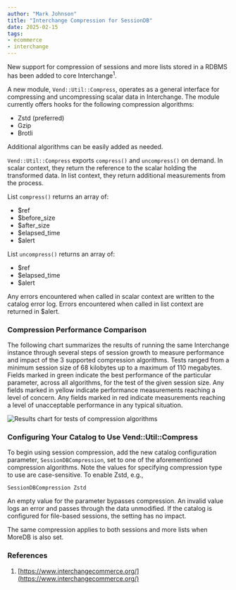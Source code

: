 ```yaml
---
author: "Mark Johnson"
title: "Interchange Compression for SessionDB"
date: 2025-02-15
tags:
- ecommerce
- interchange
---
```


New support for compression of sessions and more lists stored in a RDBMS has been added to core Interchange<sup>1</sup>.

A new module, `Vend::Util::Compress`, operates as a general interface for compressing and uncompressing scalar data in Interchange. The module currently offers hooks for the following compression algorithms:

* Zstd (preferred)
* Gzip
* Brotli

Additional algorithms can be easily added as needed.

`Vend::Util::Compress` exports `compress()` and `uncompress()` on demand. In scalar context, they return the reference to the scalar holding the transformed data. In list context, they return additional measurements from the process.

List `compress()` returns an array of:

* $ref
* $before_size
* $after_size
* $elapsed_time
* $alert

List `uncompress()` returns an array of:

* $ref
* $elapsed_time
* $alert

Any errors encountered when called in scalar context are written to the catalog error log. Errors encountered when called in list context are returned in $alert.

### Compression Performance Comparison

The following chart summarizes the results of running the same Interchange instance through several steps of session growth to measure performance and impact of the 3 supported compression algorithms. Tests ranged from a minimum session size of 68 kilobytes up to a maximum of 110 megabytes. Fields marked in green indicate the best performance of the particular parameter, across all algorithms, for the test of the given session size. Any fields marked in yellow indicate performance measurements reaching a level of concern. Any fields marked in red indicate measurements reaching a level of unacceptable performance in any typical situation.

![Results chart for tests of compression algorithms](/blog/2025/02/interchange-compress-sessiondb/compression_reduction_chart.png)

### Configuring Your Catalog to Use Vend::Util::Compress

To begin using session compression, add the new catalog configuration parameter, `SessionDBCompression`, set to one of the aforementioned compression algorithms. Note the values for specifying compression type to use are case-sensitive. To enable Zstd, e.g.,

```plain
SessionDBCompression Zstd
```

An empty value for the parameter bypasses compression. An invalid value logs an error and passes through the data unmodified. If the catalog is configured for file-based sessions, the setting has no impact.

The same compression applies to both sessions and more lists when MoreDB is also set.

### References

1. [https://www.interchangecommerce.org/](https://www.interchangecommerce.org/)
